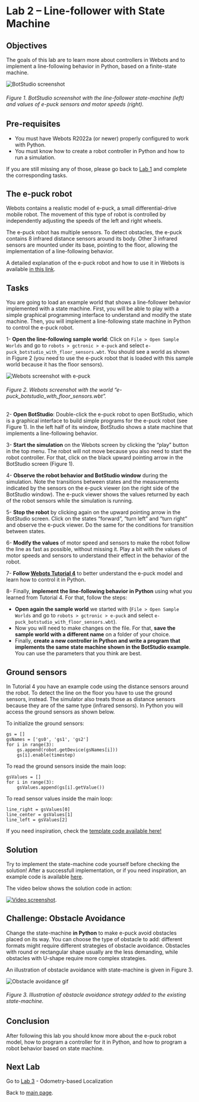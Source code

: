 # Lab 2 – Line-follower with State Machine

## Objectives
The goals of this lab are to learn more about controllers in Webots and to implement a line-following behavior in Python, based on a finite-state machine. 

![BotStudio screenshot](../Lab2/BotStudio.png)
###### Figure 1. BotStudio screenshot with the line-follower state-machine (left) and values of e-puck sensors and motor speeds (right).

## Pre-requisites
* You must have Webots R2022a (or newer) properly configured to work with Python. 
* You must know how to create a robot controller in Python and how to run a simulation. 

If you are still missing any of those, please go back to [Lab 1](../Lab1/ReadMe.md) and complete the corresponding tasks.

## The e-puck robot
Webots contains a realistic model of e-puck, a small differential-drive mobile robot. The movement of this type of robot is controlled by independently adjusting the speeds of the left and right wheels. 

The e-puck robot has multiple sensors. To detect obstacles, the e-puck contains 8 infrared distance sensors around its body. Other 3 infrared sensors are mounted under its base, pointing to the floor, allowing the implementation of a line-following behavior. 

A detailed explanation of the e-puck robot and how to use it in Webots is available [in this link](https://cyberbotics.com/doc/guide/epuck).

## Tasks
You are going to load an example world that shows a line-follower behavior implemented with a state machine. First, you will be able to play with a simple graphical programming interface to understand and modify the state machine. Then, you will implement a line-following state machine in Python to control the e-puck robot.

1- **Open the line-following sample world**: Click on `File > Open Sample Worlds` and go to `robots > gctronic > e-puck` and select `e-puck_botstudio_with_floor_sensors.wbt`. You should see a world as shown in Figure 2 (you need to use the e-puck robot that is loaded with this sample world because it has the floor sensors). 

![Webots screenshot with e-puck](../Lab2/Webots_screenshot_with_e-puck.png)
###### Figure 2. Webots screenshot with the world “e-puck_botstudio_with_floor_sensors.wbt”.


2- **Open BotStudio**: Double-click the e-puck robot to open BotStudio, which is a graphical interface to build simple programs for the e-puck robot (see Figure 1). In the left half of its window, BotStudio shows a state machine that implements a line-following behavior.

3- **Start the simulation** on the Webots screen by clicking the “play” button in the top menu. The robot will not move because you also need to start the robot controller. For that, click on the black upward pointing arrow in the BotStudio screen (Figure 1). 

4- **Observe the robot behavior and BotStudio window** during the simulation. Note the transitions between states and the measurements indicated by the sensors on the e-puck viewer (on the right side of the BotStudio window). The e-puck viewer shows the values returned by each of the robot sensors while the simulation is running. 

5- **Stop the robot** by clicking again on the upward pointing arrow in the BotStudio screen. Click on the states “forward”, “turn left” and “turn right” and observe the e-puck viewer. Do the same for the conditions for transition between states. 

6- **Modify the values** of motor speed and sensors to make the robot follow the line as fast as possible, without missing it. Play a bit with the values of motor speeds and sensors to understand their effect in the behavior of the robot.

7- **Follow [Webots Tutorial 4](https://cyberbotics.com/doc/guide/tutorial-4-more-about-controllers?tab-language=python)** to better understand the e-puck model and learn how to control it in Python.

8- Finally, **implement the line-following behavior in Python** using what you learned from Tutorial 4. For that, follow the steps:
 - **Open again the sample world** we started with (`File > Open Sample Worlds` and go to `robots > gctronic > e-puck` and select `e-puck_botstudio_with_floor_sensors.wbt`). 
 - Now you will need to make changes on the file. For that, **save the sample world with a different name** on a folder of your choice. 
 - Finally, **create a new controller in Python and write a program that implements the same state machine shown in the BotStudio example**. You can use the parameters that you think are best. 

## Ground sensors
In Tutorial 4 you have an example code using the distance sensors around the robot. To detect the line on the floor you have to use the ground sensors, instead. The simulator also treats those as distance sensors because they are of the same type (infrared sensors). In Python you will access the ground sensors as shown below.

To initialize the ground sensors:
```
gs = []
gsNames = ['gs0', 'gs1', 'gs2']
for i in range(3):
    gs.append(robot.getDevice(gsNames[i]))
    gs[i].enable(timestep)
```

To read the ground sensors inside the main loop:
```
gsValues = []
for i in range(3):
    gsValues.append(gs[i].getValue())
``` 

To read sensor values inside the main loop:
```
line_right = gsValues[0]
line_center = gsValues[1]
line_left = gsValues[2]
```

If you need inspiration, check the [template code available here!](../Lab2/line_following_template.py)

## Solution
Try to implement the state-machine code yourself before checking the solution! After a successfull implementation, or if you need inspiration, an example code is available [here](../Lab2/line_following_behavior.py).

The video below shows the solution code in action:

[![Video screenshot](../Lab2/line-follower_video_screenshot.png)](https://youtu.be/nW06dLEe-AU).

## Challenge: Obstacle Avoidance
Change the state-machine **in Python** to make e-puck avoid obstacles placed on its way. You can choose the type of obstacle to add: different formats might require different strategies of obstacle avoidance. Obstacles with round or rectangular shape usually are the less demanding, while obstacles with U-shape require more complex strategies.

An illustration of obstacle avoidance with state-machine is given in Figure 3.

![Obstacle avoidance gif](../Lab2/obstacle_avoidance.gif)
###### Figure 3. Illustration of obstacle avoidance strategy added to the existing state-machine.

## Conclusion
After following this lab you should know more about the e-puck robot model, how to program a controller for it in Python, and how to program a robot behavior based on state machine. 

## Next Lab
Go to [Lab 3](../Lab3/ReadMe.md) - Odometry-based Localization

Back to [main page](../README.md).
